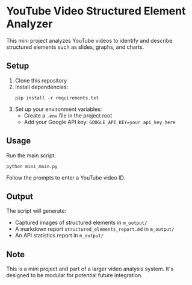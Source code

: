 # YouTube Video Structured Element Analyzer

This mini project analyzes YouTube videos to identify and describe structured elements such as slides, graphs, and charts.

## Setup

1. Clone this repository
2. Install dependencies:
   ```
   pip install -r requirements.txt
   ```
3. Set up your environment variables:
   - Create a `.env` file in the project root
   - Add your Google API key: `GOOGLE_API_KEY=your_api_key_here`

## Usage

Run the main script:

```
python mini_main.py
```

Follow the prompts to enter a YouTube video ID.

## Output

The script will generate:
- Captured images of structured elements in `m_output/`
- A markdown report `structured_elements_report.md` in `m_output/`
- An API statistics report in `m_output/`

## Note

This is a mini project and part of a larger video analysis system. It's designed to be modular for potential future integration.